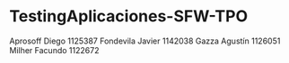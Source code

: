 # TestingAplicaciones-SFW-TPO
Aprosoff   Diego    1125387
Fondevila  Javier   1142038
Gazza      Agustín  1126051
Milher     Facundo  1122672
